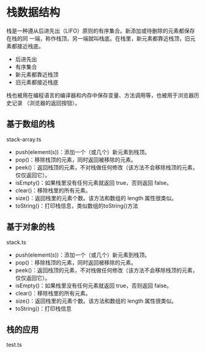 # 栈数据结构

栈是一种遵从后进先出（LIFO）原则的有序集合。新添加或待删除的元素都保存在栈的同
一端，称作栈顶，另一端就叫栈底。在栈里，新元素都靠近栈顶，旧元素都接近栈底。

- 后进先出
- 有序集合
- 新元素都靠近栈顶
- 旧元素都接近栈底

栈也被用在编程语言的编译器和内存中保存变量、方法调用等，也被用于浏览器历史记录
（浏览器的返回按钮）。

## 基于数组的栈
stack-array.ts

- push(element(s))：添加一个（或几个）新元素到栈顶。
- pop()：移除栈顶的元素，同时返回被移除的元素。
- peek()：返回栈顶的元素，不对栈做任何修改（该方法不会移除栈顶的元素，仅仅返回它）。 
- isEmpty()：如果栈里没有任何元素就返回 true，否则返回 false。 
- clear()：移除栈里的所有元素。
- size()：返回栈里的元素个数。该方法和数组的 length 属性很类似。
- toString()：打印栈信息，类似数组的toString()方法

## 基于对象的栈
stack.ts

- push(element(s))：添加一个（或几个）新元素到栈顶。
- pop()：移除栈顶的元素，同时返回被移除的元素。
- peek()：返回栈顶的元素，不对栈做任何修改（该方法不会移除栈顶的元素，仅仅返回它）。 
- isEmpty()：如果栈里没有任何元素就返回 true，否则返回 false。 
- clear()：移除栈里的所有元素。
- size()：返回栈里的元素个数。该方法和数组的 length 属性很类似。
- toString()：打印栈信息

## 栈的应用
test.ts


